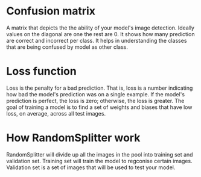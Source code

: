 # Confusion matrix
A matrix that depicts the the ability of your model's image detection. Ideally values on the diagonal are one the rest are 0.
It shows how many prediction are correct and incorrect per class. It helps in understanding the classes that are being confused
by model as other class.

# Loss function
Loss is the penalty for a bad prediction. That is, loss is a number indicating how bad the model's prediction was on a single example. If the model's prediction is perfect, the loss is zero; otherwise, the loss is greater. The goal of training a model is to find a set of weights and biases that have low loss, on average, across all test images.

# How RandomSplitter work
RandomSplitter will divide up all the images in the pool into training set and validation set. Training set will train the model 
to regconise certain images. Validation set is a set of images that will be used to test your model.
